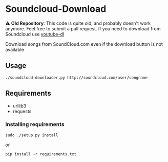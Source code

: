# Soundcloud-Download

:warning: **Old Repository**: This code is quite old, and probably doesn't work anymore. Feel free to submit a pull request. If you need to download from Soundcloud use [youtube-dl](https://ytdl-org.github.io/youtube-dl/index.html)

Download songs from SoundCloud.com even if the download button is not available

## Usage

```
./soundcloud-downloader.py http://soundcloud.com/user/songname  
```

## Requirements

- urllib3
- requests

### Installing requirements

```
sudo ./setup.py install
```
or
```
pip install -r requirements.txt
```
